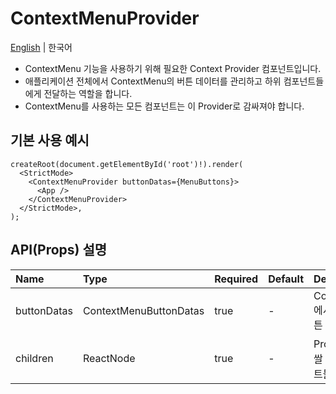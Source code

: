 # ContextMenuProvider

[English](../en/component_contextmenuprovider.md) | 한국어

- ContextMenu 기능을 사용하기 위해 필요한 Context Provider 컴포넌트입니다.
- 애플리케이션 전체에서 ContextMenu의 버튼 데이터를 관리하고 하위 컴포넌트들에게 전달하는 역할을 합니다.
- ContextMenu를 사용하는 모든 컴포넌트는 이 Provider로 감싸져야 합니다.

## 기본 사용 예시

```tsx
createRoot(document.getElementById('root')!).render(
  <StrictMode>
    <ContextMenuProvider buttonDatas={MenuButtons}>
      <App />
    </ContextMenuProvider>
  </StrictMode>,
);
```

## API(Props) 설명

| Name        | Type                   | Required | Default | Description                             |
| :---------- | :--------------------- | :------- | :------ | :-------------------------------------- |
| buttonDatas | ContextMenuButtonDatas | true     | -       | ContextMenu에서 사용할 버튼 데이터 객체 |
| children    | ReactNode              | true     | -       | Provider로 감쌀 하위 컴포넌트들         |
